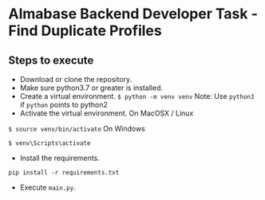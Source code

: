 # Almabase Backend Developer Task - Find Duplicate Profiles

## Steps to execute
* Download or clone the repository.
* Make sure python3.7 or greater is installed.
* Create a virtual environment.
`$ python -m venv venv`
Note: Use `python3` if `python` points to python2
* Activate the virtual environment.
On MacOSX / Linux

`$ source venv/bin/activate`
On Windows

`$ venv\Scripts\activate`
* Install the requirements.

`pip install -r requirements.txt`
* Execute `main.py`.
